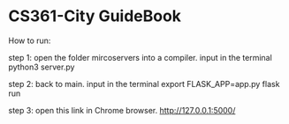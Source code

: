 # CS361-City GuideBook
How to run:

step 1: open the folder mircoservers into a compiler.
input in the terminal
python3 server.py


step 2: back to main.
input in the terminal
export FLASK_APP=app.py 
flask run

step 3: open this link in Chrome browser.
http://127.0.0.1:5000/
